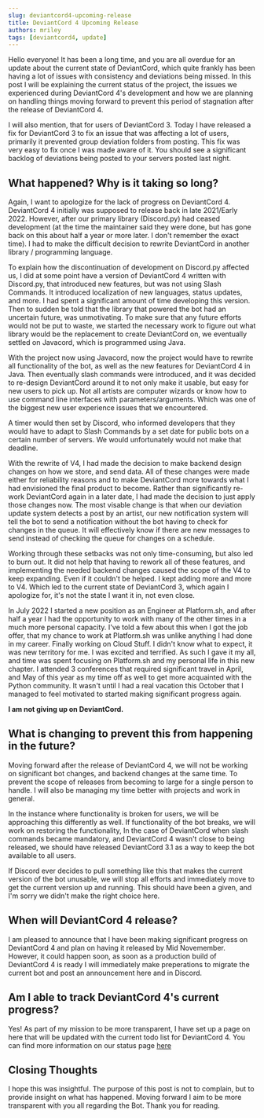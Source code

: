```yaml
---
slug: deviantcord4-upcoming-release
title: DeviantCord 4 Upcoming Release
authors: mriley
tags: [deviantcord4, update]
---
```


Hello everyone! It has been a long time, and you are all overdue for an update about the current state of DeviantCord, which quite
frankly has been having a lot of issues with consistency and deviations being missed. In this post I will be explaining
the current status of the project, the issues we experienced during DeviantCord 4's development and how we are planning
on handling things moving forward to prevent this period of stagnation after the release of DeviantCord 4. 

I will also mention, that for users of DeviantCord 3. Today I have released a fix for DeviantCord 3 to fix an issue
that was affecting a lot of users, primarily it prevented group deviation folders from posting. 
This fix was very easy to fix once I was made aware of it. You should see a significant backlog of deviations being posted
to your servers posted last night.

<!--truncate-->

## What happened? Why is it taking so long?
Again, I want to apologize for the lack of progress on DeviantCord 4. 
DeviantCord 4 initially was supposed to release back in late 2021/Early 2022. However, after our primary library 
(Discord.py) had ceased development (at the time the maintainer said they were done, but has gone back on this about 
half a year or more later. I don't remember the exact time). I had to make 
the difficult decision to rewrite DeviantCord in another library / programming language. 


To explain how the discontinuation of development on Discord.py affected us, I did at some point have a version of 
DeviantCord 4 written with Discord.py, that 
introduced new features, but was not using Slash Commands. It introduced localization of new languages, status updates,
and more. I had spent a significant amount of time developing this version. 
Then to sudden be told that the library that powered the bot had an uncertain future, was unmotivating.
To make sure that any future efforts would not be put to waste, we started the necessary work to figure out
 what library would be the replacement to create DeviantCord on, we eventually settled on Javacord, which is programmed
using Java. 

With the project now using Javacord, now the project would have to rewrite all functionality of the bot, as well as 
the new features for DeviantCord 4 in Java. Then eventually slash commands were introduced, and it was decided to 
re-design DeviantCord around it to not only make it usable, but easy for new users to pick up. Not all artists are computer wizards or know how to use
command line interfaces with parameters/arguments. Which was one of the biggest new user experience issues that we 
encountered.

A timer would then set by Discord, who informed developers that they would have to adapt to Slash Commands by a set date
for public bots on a certain number of servers. We would unfortunately would not make that deadline. 

With the rewrite of V4, I had made the decision to make  backend design changes on how we store,
and send data. All of these changes were made either for reliability reasons and to make DeviantCord more towards what 
I had envisioned the final product to become. 
Rather than significantly re-work DeviantCord again in a later date, I had made the decision to just apply those changes
now.  The most visable change is that when our deviation update system detects a post by an artist, our new notification
system will tell the bot to send a notification without the bot having to check for changes in the queue.
It will effectively know if there are new messages to send instead of checking the queue for changes on a schedule. 

Working through these setbacks was not only time-consuming, but also led to burn out. It did not help that having to 
rework all of these features, and implementing the needed backend changes caused the scope of the V4 to keep expanding.
Even if it couldn't be helped. I kept adding more and more to V4. Which led to the current state of DeviantCord 3,
which again I apologize for, it's not the state I want it in, not even close.

In July 2022 I started a new position as an Engineer at Platform.sh, and after half a year I had the opportunity to
work with many of the other times in a much more personal capacity. I've told a few about this when I got the job offer,
that my chance to work at Platform.sh was unlike anything I had done in my career. Finally working on Cloud Stuff.
I didn't know what to expect, it was new territory for me. I was excited and terrified.  As such I gave it my all, and
time was spent focusing on Platform.sh and my personal life in this new chapter. I attended 3 conferences that required significant
travel in April, and May of this year as my time off as well to get more acquainted with the Python community. It wasn't 
until I had a real vacation this October that I managed to feel motivated to started making significant progress again.

**I am not giving up on DeviantCord.**




## What is changing to prevent this from happening in the future?
Moving forward after the release of DeviantCord 4, we will not be working on significant bot changes, and backend
changes at the same time. To prevent the scope of releases from becoming to large for a single person to handle. 
I will also be managing my time better with projects and work in general. 

In the instance where functionality is broken for users, we will be approaching this differently as well. 
If functionality of the bot breaks, we will work on restoring the functionality, In the case of DeviantCord when slash commands became mandatory, and
DeviantCord 4 wasn't close to being released, we should have released DeviantCord 3.1 as a way to keep the bot available to 
all users.

If Discord ever decides to pull something like this that makes the current version of the bot unusable, we will stop all
efforts and immediately move to get the current version up and running. This should have been a given, and I'm sorry we
didn't make the right choice here.

## When will DeviantCord 4 release?
I am pleased to announce that I have been making significant progress on DeviantCord 4 and plan on having it released
by Mid Novemember. However, it could happen soon, as soon as a production build of DeviantCord 4 is ready I will immediately make preperations
to migrate the current bot and post an announcement here and in Discord.


## Am I able to track DeviantCord 4's current progress?
Yes! As part of my mission to be more transparent, I have set up a page on here that will be updated with the current
todo list for DeviantCord 4. You can find more information on our status page [here](https://deviantcord.com/deviantcord4-status)

## Closing Thoughts ##
I hope this was insightful. The purpose of this post is not to complain, but to provide insight on what has happened.
Moving forward I aim to be more transparent with you all regarding the Bot. Thank you for reading. 